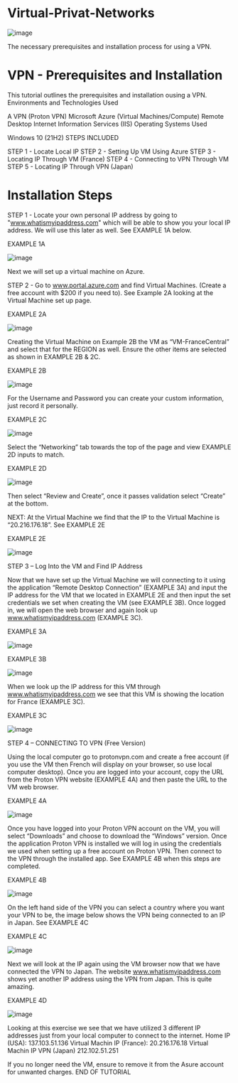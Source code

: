 # Virtual-Privat-Networks
![image](https://github.com/user-attachments/assets/792573cf-2895-42d3-a03a-972f6c65804f)

The necessary prerequisites and installation process for using a VPN.

# VPN - Prerequisites and Installation

This tutorial outlines the prerequisites and installation ousing a VPN.
Environments and Technologies Used

A VPN (Proton VPN)
Microsoft Azure (Virtual Machines/Compute)
Remote Desktop
Internet Information Services (IIS)
Operating Systems Used

Windows 10 (21H2)
STEPS INCLUDED

STEP 1 - Locate Local IP
STEP 2 - Setting Up VM Using Azure
STEP 3 - Locating IP Through VM (France)
STEP 4 - Connecting to VPN Through VM
STEP 5 - Locating IP Through VPN (Japan)

# Installation Steps

STEP 1 - Locate your own personal IP address by going to "www.whatismyipaddress.com" which will be able to show you your local IP address. We will use this later as well. See EXAMPLE 1A below.

EXAMPLE 1A

![image](https://github.com/user-attachments/assets/81bcac97-a785-4905-90e8-fea75373af9d)

Next we will set up a virtual machine on Azure.

STEP 2 - Go to www.portal.azure.com and find Virtual Machines. (Create a free account with $200 if you need to). See Example 2A looking at the Virtual Machine set up page.

EXAMPLE 2A

![image](https://github.com/user-attachments/assets/bfcdf3d1-79eb-4868-a041-d4ca7bfc5417)

Creating the Virtual Machine on Example 2B the VM as “VM-FranceCentral” and select that for the REGION as well. Ensure the other items are selected as shown in EXAMPLE 2B & 2C.

EXAMPLE 2B

![image](https://github.com/user-attachments/assets/e51fafd0-26f4-474e-8de3-06c6723cf1a0)

For the Username and Password you can create your custom information, just record it personally.

EXAMPLE 2C

![image](https://github.com/user-attachments/assets/536b587d-8f69-4157-92ea-dd9845f1be7d)

Select the “Networking” tab towards the top of the page and view EXAMPLE 2D inputs to match.

EXAMPLE 2D

![image](https://github.com/user-attachments/assets/de2d55ec-cb11-4e02-8ca1-2ac298adba61)

Then select “Review and Create”, once it passes validation select “Create” at the bottom.

NEXT: At the Virtual Machine we find that the IP to the Virtual Machine is “20.216.176.18”. See EXAMPLE 2E

EXAMPLE 2E

![image](https://github.com/user-attachments/assets/64a0c839-1b72-4301-9346-02ee7ecb753b)

STEP 3 – Log Into the VM and Find IP Address

Now that we have set up the Virtual Machine we will connecting to it using the application “Remote Desktop Connection” (EXAMPLE 3A) and input the IP address for the VM that we located in EXAMPLE 2E and then input the set credentials we set when creating the VM (see EXAMPLE 3B). Once logged in, we will open the web browser and again look up www.whatismyipaddress.com (EXAMPLE 3C).

EXAMPLE 3A

![image](https://github.com/user-attachments/assets/f1789db6-8085-4af8-bdf2-e840a1a211ab)

EXAMPLE 3B

![image](https://github.com/user-attachments/assets/61a38075-f568-4af9-a800-1348baf57753)

When we look up the IP address for this VM through www.whatismyipaddress.com we see that this VM is showing the location for France (EXAMPLE 3C).

EXAMPLE 3C

![image](https://github.com/user-attachments/assets/f058ffee-f57f-4067-8c1f-a4eb831c52ff)

STEP 4 – CONNECTING TO VPN (Free Version)

Using the local computer go to protonvpn.com and create a free account (if you use the VM then French will display on your browser, so use local computer desktop). Once you are logged into your account, copy the URL from the Proton VPN website (EXAMPLE 4A) and then paste the URL to the VM web browser.

EXAMPLE 4A

![image](https://github.com/user-attachments/assets/8ba0e3b1-9f23-4165-a86b-a988780665f9)

Once you have logged into your Proton VPN account on the VM, you will select “Downloads” and choose to download the “Windows” version. Once the application Proton VPN is installed we will log in using the credentials we used when setting up a free account on Proton VPN. Then connect to the VPN through the installed app. See EXAMPLE 4B when this steps are completed.

EXAMPLE 4B

![image](https://github.com/user-attachments/assets/fb2c5b42-c718-4e6a-8b66-7eb3f52c7111)

On the left hand side of the VPN you can select a country where you want your VPN to be, the image below shows the VPN being connected to an IP in Japan. See EXAMPLE 4C

EXAMPLE 4C

![image](https://github.com/user-attachments/assets/59a314ca-4767-4116-9713-7b4755c41d29)

Next we will look at the IP again using the VM browser now that we have connected the VPN to Japan. The website www.whatismyipaddress.com shows yet another IP address using the VPN from Japan. This is quite amazing.

EXAMPLE 4D

![image](https://github.com/user-attachments/assets/d10d4516-2738-4bd0-8ca9-9abdf91797ba)

Looking at this exercise we see that we have utilized 3 different IP addresses just from your local computer to connect to the internet. Home IP (USA): 137.103.51.136 Virtual Machin IP (France): 20.216.176.18 Virtual Machin IP VPN (Japan) 212.102.51.251

If you no longer need the VM, ensure to remove it from the Asure account for unwanted charges.
END OF TUTORIAL



